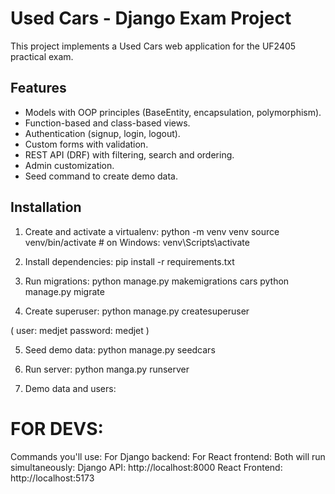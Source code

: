 # Used Cars - Django Exam Project

This project implements a Used Cars web application for the UF2405 practical exam.

## Features
- Models with OOP principles (BaseEntity, encapsulation, polymorphism).
- Function-based and class-based views.
- Authentication (signup, login, logout).
- Custom forms with validation.
- REST API (DRF) with filtering, search and ordering.
- Admin customization.
- Seed command to create demo data.

## Installation

1. Create and activate a virtualenv:
python -m venv venv
source venv/bin/activate # on Windows: venv\Scripts\activate


2. Install dependencies:
pip install -r requirements.txt


3. Run migrations:
python manage.py makemigrations cars
python manage.py migrate


4. Create superuser:
python manage.py createsuperuser 

(
    user: medjet
    password: medjet
)


5. Seed demo data:
python manage.py seedcars


6. Run server:
python manga.py runserver

7. Demo data and users:

# FOR DEVS:
Commands you'll use:
For Django backend:
For React frontend:
Both will run simultaneously:
Django API: http://localhost:8000
React Frontend: http://localhost:5173